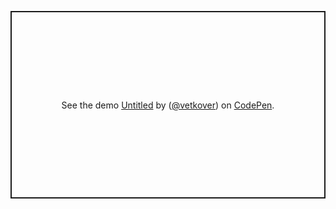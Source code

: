 <embed>
<p class="codepen" data-height="300" data-theme-id="dark" data-default-tab="result" data-slug-hash="rNrEOEr" data-user="vetkover" style="height: 300px; box-sizing: border-box; display: flex; align-items: center; justify-content: center; border: 2px solid; margin: 1em 0; padding: 1em;">
  <span>See the demo <a href="https://codepen.io/vetkover/pen/rNrEOEr">
  Untitled</a> by (<a href="https://codepen.io/vetkover">@vetkover</a>)
  on <a href="https://codepen.io">CodePen</a>.</span>
</p>
</embed>
